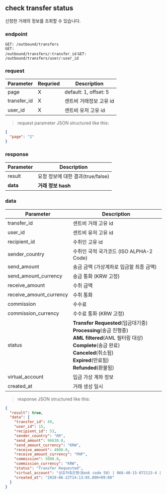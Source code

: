 ## check transfer status

신청한 거래의 정보를 조회할 수 있습니다.

### endpoint
<code>GET: /outbound/transfers</code><br/>
<code>GET: /outbound/transfers/:transfer_id</code>
<code>GET: /outbound/transfers/user/:user_id</code>

### request
Parameter | Requried | Description
--------- | ------- | -----------
page |X| default: 1, offset: 5
transfer_id |X| 센트비 거래정보 고유 id
user_id |X| 센트비 유저 고유 id

> request parameter JSON structured like this:

```json
{
  "page": "2"
}
```

### response
Parameter | Description
--------- | -----------
result | 요청 정보에 대한 결과(true/false)
**data** | **거래 정보 hash**

### data
Parameter | Description
--------- | -----------
transfer_id | 센트비 거래 고유 id
user_id | 센트비 유저 고유 id
recipient_id | 수취인 고유 id
sender_country | 수취인 국적 국가코드 (ISO ALPHA-2 Code)
send_amount | 송금 금액 (가상계좌로 입금할 최종 금액)
send_amount_currency | 송금 통화 (KRW 고정)
receive_amount | 수취 금액
receive_amount_currency | 수취 통화
commission | 수수료
commission_currency | 수수료 통화 (KRW 고정)
status | **Transfer Requested**(입금대기중)<br/> **Processing**(송금 진행중)<br/> **AML filtered**(AML 필터링 대상)<br/> **Complete**(송금 완료)<br/> **Canceled**(취소됨)<br/> **Expired**(만료됨)<br/> **Refunded**(환불됨)
virtual_account | 입금 가상 계좌 정보
created_at | 거래 생성 일시

> response JSON structured like this:

```json
{
  "result": true,
  "data": {
    "transfer_id": 49,
    "user_id": 15,
    "recipient_id": 53,
    "sender_country": "KR",
    "send_amount": 96630.0,
    "send_amount_currency": "KRW",
    "receive_amount": 4000.0,
    "receive_amount_currency": "PHP",
    "commission": 5000.0,
    "commission_currency": "KRW",
    "status": "Transfer Requested",
    "virtual_account": "상호저축은행(Bank code 50) | 066-40-15-072113-4 | (주)센트비",
    "created_at": "2018-06-22T14:13:05.000+09:00"
  }
}
```
